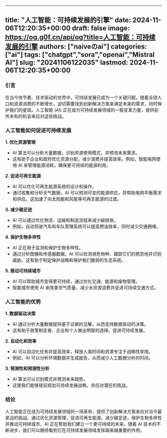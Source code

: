
---
title: "人工智能：可持续发展的引擎"
date: 2024-11-06T12:20:35+00:00
draft: false
image: https://og.g0f.cn/api/og?title=人工智能：可持续发展的引擎
authors: ["naiveのai"]
categories: ["ai"]
tags: ["chatgpt","sora","openai","Mistral AI"]
slug: "20241106122035"
lastmod: 2024-11-06T12:20:35+00:00
---
### 引言

在当今快节奏、技术驱动的世界中，可持续发展已成为一个关键问题。随着全球人口和资源消费的不断增长，迫切需要找到创新解决方案来满足未来的需求，同时保护我们的星球。人工智能 (AI) 正在成为可持续发展领域的一股变革力量，提供前所未有的机会来应对这些挑战。

### 人工智能如何促进可持续发展

**1. 优化资源管理**

* AI 算法可以分析大量数据，识别资源使用模式，并预测未来需求。
* 这有助于企业和政府优化资源分配，减少浪费并提高效率。例如，智能电网使用 AI 来管理能源消耗，确保更可持续的能源利用。

**2. 促进可再生能源**

* AI 可以优化可再生能源系统的设计和操作。
* 通过收集和分析天气数据，AI 可以预测可变的能源供应，并帮助电网平衡需求和供应。这加速了向太阳能和风能等可再生能源的过渡。

**3. 减少碳足迹**

* AI 可以通过优化物流、运输和制造流程来减少碳排放。
* 例如，自动驾驶汽车和车队管理系统可以提高燃油效率，同时减少交通拥堵。

**4. 保护生物多样性**

* AI 正在用于监测和保护生物多样性。
* 通过分析图像和传感器数据，AI 可以检测濒危物种、跟踪它们的栖息地并识别威胁。这有助于制定保护战略和保护我们脆弱的生态系统。

**5. 推动可持续城市**

* AI 可以帮助城市变得更可持续，通过优化交通、能源和废物管理。
* 智能城市使用 AI 来改善空气质量、减少水资源浪费并促进可持续交通方式。

### 人工智能的优势

**1. 数据驱动决策**

* AI 通过分析大量数据提供基于证据的见解，从而支持数据驱动的决策。
* 这有助于政策制定者、企业和个人做出明智的选择，促进可持续发展。

**2. 自动化和效率**

* AI 可以自动化任务并提高效率，释放人类时间和资源专注于战略性举措。
* 例如，AI 可以分析环境数据并生成报告，从而减少人工数据分析的时间。

**3. 预测性和预测性分析**

* AI 算法可以识别模式并预测未来趋势。
* 这使我们能够提前规划可持续发展战略，并应对潜在的挑战。

### 结论

人工智能正在成为可持续发展领域的一场革命，提供了创新解决方案来应对当今最紧迫的挑战。通过优化资源管理，促进可再生能源，减少碳足迹，保护生物多样性并推动可持续城市，AI 正在帮助我们建立一个更可持续的未来。随着 AI 技术的不断进步，我们可以期待看到它在可持续发展领域发挥越来越重要的作用。
